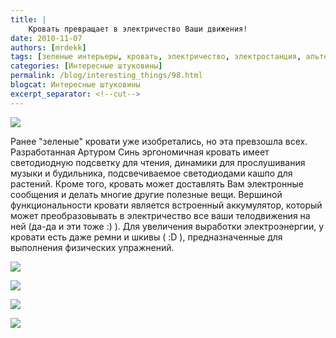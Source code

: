 ```yaml
---
title: |
    Кровать превращает в электричество Ваши движения!
date: 2010-11-07
authors: [mrdekk]
tags: [зеленые интерьеры, кровать, электричество, электростанция, альтернативная энергия]
categories: [Интересные штуковины]
permalink: /blog/interesting_things/98.html
blogcat: Интересные штуковины
excerpt_separator: <!--cut-->
---
```



![](http://itw66.ru/uploads/images/00/00/01/2010/11/07/e88866.jpg)


Ранее "зеленые" кровати уже изобретались, но эта превзошла всех. Разработанная Артуром Синь эргономичная кровать имеет светодиодную подсветку для чтения, динамики для прослушивания музыки и будильника, подсвечиваемое светодиодами кашпо для растений. Кроме того, кровать может доставлять Вам электронные сообщения и делать многие другие полезные вещи. Вершиной функциональности кровати является встроенный аккумулятор, который может преобразовывать в электричество все ваши телодвижения на ней (да-да и эти тоже :) ). Для увеличения выработки электроэнергии, у кровати есть даже ремни и шкивы ( :D ), предназначенные для выполнения физических упражнений.


![](http://itw66.ru/uploads/images/00/00/01/2010/11/07/d32e5a.jpg)


![](http://itw66.ru/uploads/images/00/00/01/2010/11/07/e8f32f.jpg)


![](http://itw66.ru/uploads/images/00/00/01/2010/11/07/49502a.jpg)


![](http://itw66.ru/uploads/images/00/00/01/2010/11/07/ee2f11.jpg)

